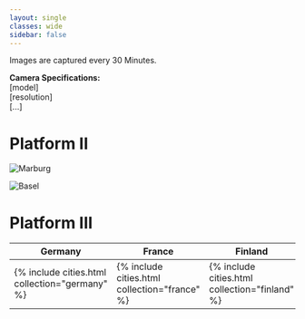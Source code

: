 ```yaml
---
layout: single
classes: wide
sidebar: false
---
```


Images are captured every 30 Minutes.

**Camera Specifications:**  
[model]  
[resolution]  
[...]
  
  
# Platform II

![Marburg](https://github.com/SophiaJust/SophiaJust.github.io/platform_2/marburg/)

![Basel](https://github.com/SophiaJust/SophiaJust.github.io/platform_2/basel/)
  
  
# Platform III

| Germany                                        | France                                        | Finland                                        |
|------------------------------------------------|-----------------------------------------------|------------------------------------------------|
| {% include cities.html collection="germany" %} | {% include cities.html collection="france" %} | {% include cities.html collection="finland" %} |



